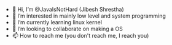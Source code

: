 - 👋 Hi, I’m @JavaIsNotHard (Jibesh Shrestha)
- 👀 I’m interested in mainly low level and system programming
- 🌱 I’m currently learning linux kernel
- 💞️ I’m looking to collaborate on making a OS
- 📫 How to reach me (you don't reach me, I reach you)

<!---
JavaIsNotHard/JavaIsNotHard is a ✨ special ✨ repository because its `README.md` (this file) appears on your GitHub profile.
You can click the Preview link to take a look at your changes.
--->
